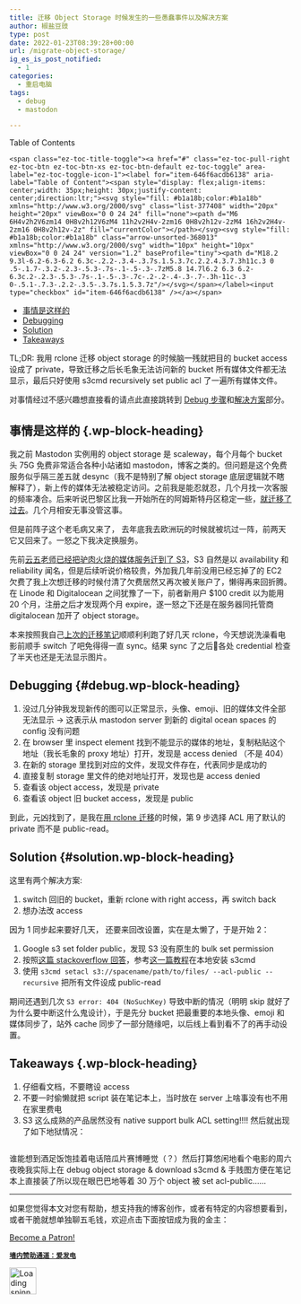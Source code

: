 ```yaml
---
title: 迁移 Object Storage 时候发生的一些愚蠢事件以及解决方案
author: 椒盐豆豉
type: post
date: 2022-01-23T08:39:28+00:00
url: /migrate-object-storage/
ig_es_is_post_notified:
  - 1
categories:
  - 重启电脑
tags:
  - debug
  - mastodon

---
```

<div id="ez-toc-container" class="ez-toc-v2_0_43 counter-hierarchy ez-toc-counter ez-toc-container-direction">
  <div class="ez-toc-title-container">
    <p class="ez-toc-title">
      Table of Contents
    </p>
    
    <span class="ez-toc-title-toggle"><a href="#" class="ez-toc-pull-right ez-toc-btn ez-toc-btn-xs ez-toc-btn-default ez-toc-toggle" area-label="ez-toc-toggle-icon-1"><label for="item-646f6acdb6138" aria-label="Table of Content"><span style="display: flex;align-items: center;width: 35px;height: 30px;justify-content: center;direction:ltr;"><svg style="fill: #b1a18b;color:#b1a18b" xmlns="http://www.w3.org/2000/svg" class="list-377408" width="20px" height="20px" viewBox="0 0 24 24" fill="none"><path d="M6 6H4v2h2V6zm14 0H8v2h12V6zM4 11h2v2H4v-2zm16 0H8v2h12v-2zM4 16h2v2H4v-2zm16 0H8v2h12v-2z" fill="currentColor"></path></svg><svg style="fill: #b1a18b;color:#b1a18b" class="arrow-unsorted-368013" xmlns="http://www.w3.org/2000/svg" width="10px" height="10px" viewBox="0 0 24 24" version="1.2" baseProfile="tiny"><path d="M18.2 9.3l-6.2-6.3-6.2 6.3c-.2.2-.3.4-.3.7s.1.5.3.7c.2.2.4.3.7.3h11c.3 0 .5-.1.7-.3.2-.2.3-.5.3-.7s-.1-.5-.3-.7zM5.8 14.7l6.2 6.3 6.2-6.3c.2-.2.3-.5.3-.7s-.1-.5-.3-.7c-.2-.2-.4-.3-.7-.3h-11c-.3 0-.5.1-.7.3-.2.2-.3.5-.3.7s.1.5.3.7z"/></svg></span></label><input  type="checkbox" id="item-646f6acdb6138" /></a></span>
  </div><nav>
  
  <ul class='ez-toc-list ez-toc-list-level-1 eztoc-visibility-hide-by-default' >
    <li class='ez-toc-page-1 ez-toc-heading-level-2'>
      <a class="ez-toc-link ez-toc-heading-1" href="https://blog.douchi.space/migrate-object-storage/#%E4%BA%8B%E6%83%85%E6%98%AF%E8%BF%99%E6%A0%B7%E7%9A%84" title="事情是这样的">事情是这样的</a>
    </li>
    <li class='ez-toc-page-1 ez-toc-heading-level-2'>
      <a class="ez-toc-link ez-toc-heading-2" href="https://blog.douchi.space/migrate-object-storage/#Debugging" title="Debugging">Debugging</a>
    </li>
    <li class='ez-toc-page-1 ez-toc-heading-level-2'>
      <a class="ez-toc-link ez-toc-heading-3" href="https://blog.douchi.space/migrate-object-storage/#Solution" title="Solution">Solution</a>
    </li>
    <li class='ez-toc-page-1 ez-toc-heading-level-2'>
      <a class="ez-toc-link ez-toc-heading-4" href="https://blog.douchi.space/migrate-object-storage/#Takeaways" title="Takeaways">Takeaways</a>
    </li>
  </ul></nav>
</div>

TL;DR: 我用 rclone 迁移 object storage 的时候脑一残就把目的 bucket access 设成了 private，导致迁移之后长毛象无法访问新的 bucket 所有媒体文件都无法显示，最后只好使用 s3cmd recursively set public acl 了一遍所有媒体文件。

对事情经过不感兴趣想直接看的请点此直接跳转到 <a href="#debug" data-type="internal" data-id="#debug">Debug 步骤</a>和<a href="#solution" data-type="internal" data-id="#solution">解决方案</a>部分。

<!--more-->

## <span class="ez-toc-section" id="%E4%BA%8B%E6%83%85%E6%98%AF%E8%BF%99%E6%A0%B7%E7%9A%84"></span>事情是这样的<span class="ez-toc-section-end"></span> {.wp-block-heading}

我之前 Mastodon 实例用的 object storage 是 scaleway，每个月每个 bucket 头 75G 免费非常适合各种小站诸如 mastodon，博客之类的。但问题是这个免费服务似乎隔三差五就 desync（我不是特别了解 object storage 底层逻辑就不瞎解释了），新上传的媒体无法被稳定访问。之前我是能忍就忍，几个月找一次客服的频率凑合。后来听说巴黎区比我一开始所在的阿姆斯特丹区稳定一些，<a rel="noreferrer noopener" href="https://blog.douchi.space/?p=1301" data-type="URL" data-id="https://blog.douchi.space/?p=1301" target="_blank">就迁移了过去</a>。几个月相安无事没管这事。

但是前阵子这个老毛病又来了， 去年底我去欧洲玩的时候就被坑过一阵，前两天它又回来了。一怒之下我决定换服务。

先前<a rel="noreferrer noopener" href="https://yukieyun.net/tech/mastodon-media-from-scaleway-to-aws-s3/" data-type="URL" data-id="https://yukieyun.net/tech/mastodon-media-from-scaleway-to-aws-s3/" target="_blank">云五老师已经把驴肉火烧的媒体服务迁到了 S3</a>，S3 自然是以 availability 和 reliability 闻名，但是后续听说价格较贵，外加我几年前没用已经忘掉了的 EC2 欠费了我上次想迁移的时候付清了欠费居然又再次被关账户了，懒得再来回折腾。在 Linode 和 Digitalocean 之间犹豫了一下，前者新用户 $100 credit 以为能用 20 个月，注册之后才发现两个月 expire，遂一怒之下还是在服务器同托管商 digitalocean 加开了 object storage。

本来按照我自己<a rel="noreferrer noopener" href="https://blog.douchi.space/?p=1301" data-type="URL" data-id="https://blog.douchi.space/?p=1301" target="_blank">上次的迁移笔记</a>顺顺利利跑了好几天 rclone，今天想说洗澡看电影前顺手 switch 了吧免得得一直 sync。结果 sync 了之后各处 credential 检查了半天也还是无法显示图片。

## <span class="ez-toc-section" id="Debugging"></span>Debugging<span class="ez-toc-section-end"></span> {#debug.wp-block-heading}

  1. 没过几分钟我发现新传的图可以正常显示，头像、emoji、旧的媒体文件全部无法显示 -> 这表示从 mastodon server 到新的 digital ocean spaces 的 config 没有问题
  2. 在 browser 里 inspect element 找到不能显示的媒体的地址，复制粘贴这个地址（我长毛象的 proxy 地址）打开，发现是 access denied （不是 404）
  3. 在新的 storage 里找到对应的文件，发现文件存在，代表同步是成功的
  4. 直接复制 storage 里文件的绝对地址打开，发现也是 access denied
  5. 查看该 object access，发现是 private
  6. 查看该 object 旧 bucket access，发现是 public

到此，元凶找到了，是我在<a rel="noreferrer noopener" href="https://www.scaleway.com/en/docs/tutorials/migrate-data-rclone/" data-type="URL" data-id="https://www.scaleway.com/en/docs/tutorials/migrate-data-rclone/" target="_blank">用 rclone 迁移</a>的时候，第 9 步选择 ACL 用了默认的 private 而不是 public-read。

## <span class="ez-toc-section" id="Solution"></span>Solution<span class="ez-toc-section-end"></span> {#solution.wp-block-heading}

这里有两个解决方案:

  1. switch 回旧的 bucket，重新 rclone with right access，再 switch back
  2. 想办法改 access

因为 1 同步起来要好几天， 还要来回改设置，实在是太懒了，于是开始 2：

  1. Google s3 set folder public，发现 S3 没有原生的 bulk set permission
  2. 按照<a rel="noreferrer noopener" href="https://stackoverflow.com/questions/52697745/how-to-change-all-the-folder-files-permission-private-into-public-in-digital-oce" data-type="URL" data-id="https://stackoverflow.com/questions/52697745/how-to-change-all-the-folder-files-permission-private-into-public-in-digital-oce" target="_blank">这篇 stackoverflow 回答</a>，参考<a rel="noreferrer noopener" href="https://docs.digitalocean.com/products/spaces/resources/s3cmd/" data-type="URL" data-id="https://docs.digitalocean.com/products/spaces/resources/s3cmd/" target="_blank">这一篇教程</a>在本地安装 s3cmd
  3. 使用 `s3cmd setacl s3://spacename/path/to/files/ --acl-public --recursive` 把所有文件设成 public-read

期间还遇到几次 `S3 error: 404 (NoSuchKey)` 导致中断的情况（明明 skip 就好了为什么要中断这什么鬼设计），于是先分 bucket 把最重要的本地头像、emoji 和媒体同步了，站外 cache 同步了一部分随缘吧，以后线上看到看不了的再手动设置。

## <span class="ez-toc-section" id="Takeaways"></span>Takeaways<span class="ez-toc-section-end"></span> {.wp-block-heading}

  1. 仔细看文档，不要瞎设 access
  2. 不要一时偷懒就把 script 装在笔记本上，当时放在 server 上啥事没有也不用在家里费电
  3. S3 这么成熟的产品居然没有 native support bulk ACL setting!!!! 然后就出现了如下地狱情况：<figure class="wp-block-image">

<img decoding="async" src="https://media.douchi.space/douchi/media_attachments/files/107/670/384/957/879/105/original/4e655ce5b057b509.png" alt="" /> </figure> 

谁能想到酒足饭饱挂着电话陪瓜片赛博睡觉（？）然后打算悠闲地看个电影的周六夜晚我实际上在 debug object storage & download s3cmd & 手贱图方便在笔记本上直接装了所以现在眼巴巴地等着 30 万个 object 被 set acl-public……

<hr class="wp-block-separator has-text-color has-background has-quaternary-background-color has-quaternary-color is-style-wide" />

如果您觉得本文对您有帮助，想支持我的博客创作，或者有特定的内容想要看到，或者干脆就想单独聊五毛钱，欢迎点击下面按钮成为我的金主：

<a href="https://www.patreon.com/bePatron?u=46962965" data-patreon-widget-type="become-patron-button">Become a Patron!</a>  
  


**<a rel="noreferrer noopener" href="https://afdian.net/@mtfront" target="_blank"><code>墙内赞助通道：爱发电</code></a>**

<div class="da-reactions-outer TpostID1821">
  <div class="da-reactions-data da-reactions-container-async left" data-type="post" data-id="1821" data-nonce="bdd81e327c" id="da-reactions-slot-post-1821"> 
  
  <div class="da-reactions-static">
    <img src="http://blog.douchi.space/wp-content/plugins/da-reactions/assets/dist/loading.svg" alt="Loading spinner" width="48" height="48" style="width:48px; height:48px" />
  </div>
</div></div>